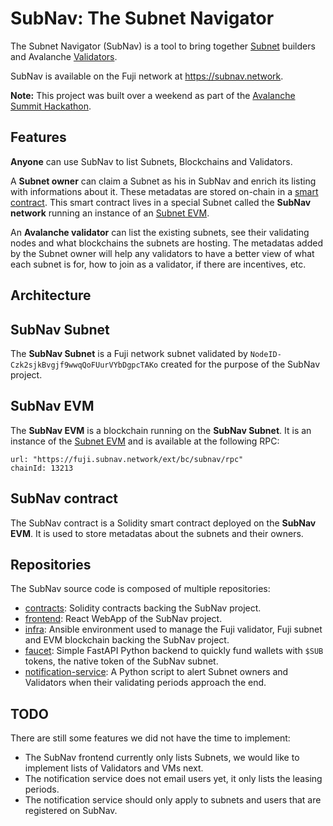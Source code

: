 # SubNav: The Subnet Navigator

The Subnet Navigator (SubNav) is a tool to bring together [Subnet](https://support.avax.network/en/articles/4064861-what-is-a-subnet) builders and Avalanche [Validators](https://support.avax.network/en/articles/4064704-what-is-a-blockchain-validator).

SubNav is available on the Fuji network at https://subnav.network.

**Note:** This project was built over a weekend as part of the [Avalanche Summit Hackathon](https://hackathon.avalanchesummit.com/).

## Features

**Anyone** can use SubNav to list Subnets, Blockchains and Validators.

A **Subnet owner** can claim a Subnet as his in SubNav and enrich its listing with informations about it. These metadatas are stored on-chain in a [smart contract](https://github.com/Avackathon/contracts/blob/master/contracts/SubNav.sol). This smart contract lives in a special Subnet called the **SubNav network** running an instance of an [Subnet EVM](https://github.com/ava-labs/subnet-evm).

An **Avalanche validator** can list the existing subnets, see their validating nodes and what blockchains the subnets are hosting. The metadatas added by the Subnet owner will help any validators to have a better view of what each subnet is for, how to join as a validator, if there are incentives, etc.

## Architecture

## SubNav Subnet

The **SubNav Subnet** is a Fuji network subnet validated by `NodeID-Czk2sjkBvgjf9wwqQoFUurVYbDgpcTAKo` created for the purpose of the SubNav project.

## SubNav EVM

The **SubNav EVM** is a blockchain running on the **SubNav Subnet**. It is an instance of the [Subnet EVM](https://github.com/ava-labs/subnet-evm) and is available at the following RPC:

```
url: "https://fuji.subnav.network/ext/bc/subnav/rpc"
chainId: 13213
```

## SubNav contract

The SubNav contract is a Solidity smart contract deployed on the **SubNav EVM**. It is used to store metadatas about the subnets and their owners.

## Repositories

The SubNav source code is composed of multiple repositories: 

- [contracts](https://github.com/Avackathon/contracts): Solidity contracts backing the SubNav project.
- [frontend](https://github.com/Avackathon/frontend): React WebApp of the SubNav project.
- [infra](https://github.com/Avackathon/infra): Ansible environment used to manage the Fuji validator, Fuji subnet and EVM blockchain backing the SubNav project.
- [faucet](https://github.com/Avackathon/faucet): Simple FastAPI Python backend to quickly fund wallets with `$SUB` tokens, the native token of the SubNav subnet.
- [notification-service](https://github.com/Avackathon/notification-service/): A Python script to alert Subnet owners and Validators when their validating periods approach the end.

## TODO

There are still some features we did not have the time to implement:

- The SubNav frontend currently only lists Subnets, we would like to implement lists of Validators and VMs next.
- The notification service does not email users yet, it only lists the leasing periods.
- The notification service should only apply to subnets and users that are registered on SubNav.
